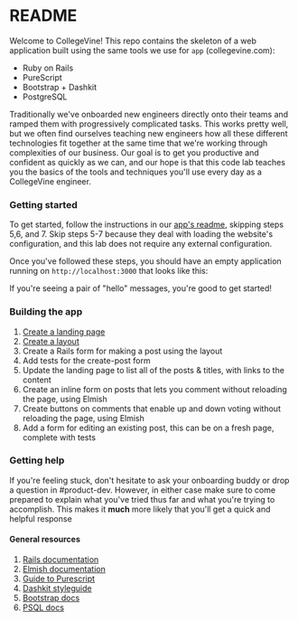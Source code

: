 # README

Welcome to CollegeVine! This repo contains the skeleton of a web application built using the same tools we use for `app` (collegevine.com):
- Ruby on Rails
- PureScript
- Bootstrap + Dashkit
- PostgreSQL

Traditionally we've onboarded new engineers directly onto their teams and ramped them with progressively complicated tasks.
This works pretty well, but we often find ourselves teaching new engineers how all these different technologies fit together at the same time that we're working through complexities of our business.
Our goal is to get you productive and confident as quickly as we can, and our hope is that this code lab teaches you the basics of the tools and techniques you'll use every day as a CollegeVine engineer.

### Getting started
To get started, follow the instructions in our [app's readme](https://github.com/collegevine/app#readme), skipping steps 5,6, and 7. Skip steps 5-7 because they deal with loading the website's configuration, and this lab does not require any external configuration.

Once you've followed these steps, you should have an empty application running on `http://localhost:3000` that looks like this:

If you're seeing a pair of "hello" messages, you're good to get started!

### Building the app
1. [Create a landing page](tasks/landing_page.md)
2. [Create a layout](tasks/layout.md)
3. Create a Rails form for making a post using the layout
4. Add tests for the create-post form
5. Update the landing page to list all of the posts & titles, with links to the content
6. Create an inline form on posts that lets you comment without reloading the page, using Elmish
7. Create buttons on comments that enable up and down voting without reloading the page, using Elmish
8. Add a form for editing an existing post, this can be on a fresh page, complete with tests

### Getting help
If you're feeling stuck, don't hesitate to ask your onboarding buddy or drop a question in #product-dev.
However, in either case make sure to come prepared to explain what you've tried thus far and what you're trying to accomplish.
This makes it **much** more likely that you'll get a quick and helpful response

#### General resources
1. [Rails documentation](https://guides.rubyonrails.org/v5.2/)
2. [Elmish documentation](https://pursuit.purescript.org/packages/purescript-elmish)
3. [Guide to Purescript](https://jordanmartinez.github.io/purescript-jordans-reference-site/content/01-Getting-Started/01-Why-Learn-PureScript.html)
4. [Dashkit styleguide](https://themes.getbootstrap.com/preview/?theme_id=6063&show_new=)
5. [Bootstrap docs](https://getbootstrap.com/docs/5.0/getting-started/introduction/)
6. [PSQL docs](https://www.postgresql.org/docs/12/sql-syntax.html)
